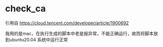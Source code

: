 # check_ca
引用自 https://cloud.tencent.com/developer/article/1900692

我用的是mac，在执行生成的脚本中老是报异常，不能正确运行，故而将脚本放到ubuntu20.04 系统中运行正常
